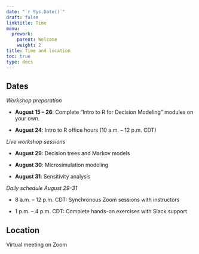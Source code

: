 ```yaml
---
date: "`r Sys.Date()`"
draft: false
linktitle: Time
menu:
  prework:
    parent: Welcome
    weight: 2
title: Time and location
toc: true
type: docs
---
```


## Dates

*Workshop preparation*

- **August 15 – 26**: Complete “Intro to R for Decision Modeling” modules on your own.

- **August 24**: Intro to R office hours (10 a.m. – 12 p.m. CDT)

*Live workshop sessions*

- **August 29**: Decision trees and Markov models

- **August 30**: Microsimulation modeling

- **August 31**: Sensitivity analysis

*Daily schedule August 29-31*

- 8 a.m. – 12 p.m. CDT: Synchronous Zoom sessions with instructors

- 1 p.m. – 4 p.m. CDT: Complete hands-on exercises with Slack support

## Location

Virtual meeting on Zoom


